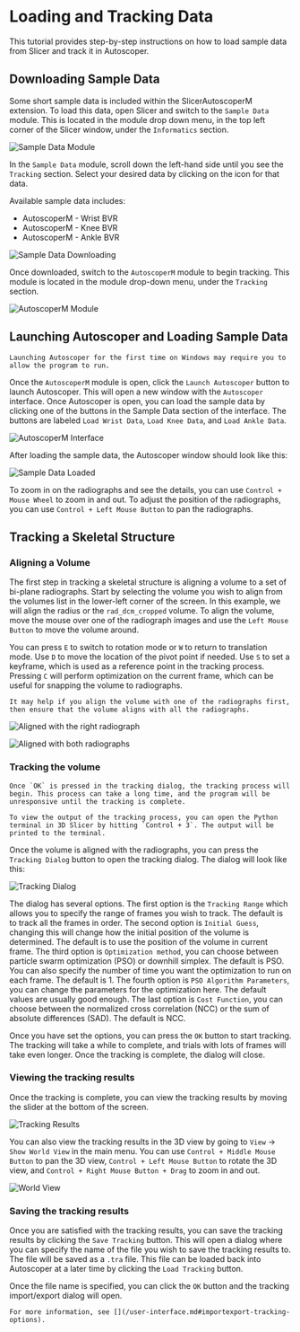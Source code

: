 # Loading and Tracking Data

This tutorial provides step-by-step instructions on how to load sample data from Slicer and track it in Autoscoper.

## Downloading Sample Data

Some short sample data is included within the SlicerAutoscoperM extension. To load this data, open Slicer and switch to the `Sample Data` module. This is located in the module drop down menu, in the top left corner of the Slicer window, under the `Informatics` section.

![Sample Data Module](https://github.com/BrownBiomechanics/Autoscoper/releases/download/docs-resources/tutorial_SampleDataModule.png)

In the `Sample Data` module, scroll down the left-hand side until you see the `Tracking` section. Select your desired data by clicking on the icon for that data.

Available sample data includes:

* AutoscoperM - Wrist BVR
* AutoscoperM - Knee BVR
* AutoscoperM - Ankle BVR

![Sample Data Downloading](https://github.com/BrownBiomechanics/Autoscoper/releases/download/docs-resources/tutorial_DownloadSampleData.png)

Once downloaded, switch to the `AutoscoperM` module to begin tracking. This module is located in the module drop-down menu, under the `Tracking` section.

![AutoscoperM Module](https://github.com/BrownBiomechanics/Autoscoper/releases/download/docs-resources/tutorial_AutoscoperModule.png)

## Launching Autoscoper and Loading Sample Data

```{warning}
Launching Autoscoper for the first time on Windows may require you to allow the program to run.
```

Once the `AutoscoperM` module is open, click the `Launch Autoscoper` button to launch Autoscoper. This will open a new window with the `Autoscoper` interface. Once Autoscoper is open, you can load the sample data by clicking one of the buttons in the Sample Data section of the interface. The buttons are labeled `Load Wrist Data`, `Load Knee Data`, and `Load Ankle Data`.

![AutoscoperM Interface](https://github.com/BrownBiomechanics/Autoscoper/releases/download/docs-resources/tutorial_LaunchAndLoad.png)

After loading the sample data, the Autoscoper window should look like this:

![Sample Data Loaded](https://github.com/BrownBiomechanics/Autoscoper/releases/download/docs-resources/tutorial_SampleLoaded.png)

To zoom in on the radiographs and see the details, you can use `Control + Mouse Wheel` to zoom in and out. To adjust the position of the radiographs, you can use `Control + Left Mouse Button` to pan the radiographs.

## Tracking a Skeletal Structure

### Aligning a Volume

The first step in tracking a skeletal structure is aligning a volume to a set of bi-plane radiographs. Start by selecting the volume you wish to align from the volumes list in the lower-left corner of the screen. In this example, we will align the radius or the `rad_dcm_cropped` volume. To align the volume, move the mouse over one of the radiograph images and use the `Left Mouse Button` to move the volume around.

You can press `E` to switch to rotation mode or `W` to return to translation mode. Use `D` to move the location of the pivot point if needed. Use `S` to set a keyframe, which is used as a reference point in the tracking process. Pressing `C` will perform optimization on the current frame, which can be useful for snapping the volume to radiographs.

```{tip}
It may help if you align the volume with one of the radiographs first, then ensure that the volume aligns with all the radiographs.
```

![Aligned with the right radiograph](https://github.com/BrownBiomechanics/Autoscoper/releases/download/docs-resources/tutorial_AlignedWithRight.png)

![Aligned with both radiographs](https://github.com/BrownBiomechanics/Autoscoper/releases/download/docs-resources/tutorial_AlignedWithBoth.png)

### Tracking the volume

```{warning}
Once `OK` is pressed in the tracking dialog, the tracking process will begin. This process can take a long time, and the program will be unresponsive until the tracking is complete.

To view the output of the tracking process, you can open the Python terminal in 3D Slicer by hitting `Control + 3`. The output will be printed to the terminal.
```

Once the volume is aligned with the radiographs, you can press the `Tracking Dialog` button to open the tracking dialog. The dialog will look like this:

![Tracking Dialog](https://github.com/BrownBiomechanics/Autoscoper/releases/download/docs-resources/tutorial_TrackingDialog.png)

The dialog has several options. The first option is the `Tracking Range` which allows you to specify the range of frames you wish to track. The default is to track all the frames in order. The second option is `Initial Guess`, changing this will change how the initial position of the volume is determined. The default is to use the position of the volume in current frame. The third option is `Optimization method`, you can choose between particle swarm optimization (PSO) or downhill simplex. The default is PSO. You can also specify the number of time you want the optimization to run on each frame. The default is 1. The fourth option is `PSO Algorithm Parameters`, you can change the parameters for the optimization here. The default values are usually good enough. The last option is `Cost Function`, you can choose between the normalized cross correlation (NCC) or the sum of absolute differences (SAD). The default is NCC.

Once you have set the options, you can press the `OK` button to start tracking. The tracking will take a while to complete, and trials with lots of frames will take even longer. Once the tracking is complete, the dialog will close.

### Viewing the tracking results

Once the tracking is complete, you can view the tracking results by moving the slider at the bottom of the screen.

![Tracking Results](https://github.com/BrownBiomechanics/Autoscoper/releases/download/docs-resources/tutorial_tracked.gif)

You can also view the tracking results in the 3D view by going to `View` -> `Show World View` in the main menu. You can use `Control + Middle Mouse Button` to pan the 3D view, `Control + Left Mouse Button` to rotate the 3D view, and `Control + Right Mouse Button + Drag` to zoom in and out.

![World View](https://github.com/BrownBiomechanics/Autoscoper/releases/download/docs-resources/tutorial_WorldView.png)

### Saving the tracking results

Once you are satisfied with the tracking results, you can save the tracking results by clicking the `Save Tracking` button. This will open a dialog where you can specify the name of the file you wish to save the tracking results to. The file will be saved as a `.tra` file. This file can be loaded back into Autoscoper at a later time by clicking the `Load Tracking` button.

Once the file name is specified, you can click the `OK` button and the tracking import/export dialog will open.

```{seealso}
For more information, see [](/user-interface.md#importexport-tracking-options).
```

